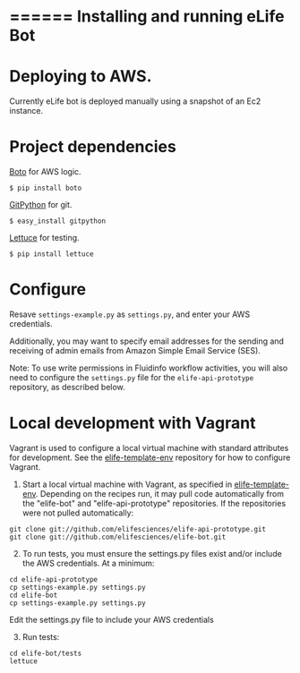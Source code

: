 ======
Installing and running eLife Bot
======

# Deploying to AWS.

Currently eLife bot is deployed manually using a snapshot of an Ec2 instance. 


# Project dependencies

[Boto][bot] for AWS logic.
	
    $ pip install boto

[GitPython][gitpy] for git.
	
    $ easy_install gitpython

[Lettuce][let] for testing.
	
    $ pip install lettuce
	
[gitpy]: http://pypi.python.org/pypi/GitPython/
[bot]: http://www.crummy.com/software/BeautifulSoup/
[let]: http://packages.python.org/lettuce/

# Configure

Resave ``settings-example.py`` as ``settings.py``, and enter your AWS credentials.

Additionally, you may want to specify email addresses for the sending and receiving of admin emails from Amazon Simple Email Service (SES).

Note: To use write permissions in Fluidinfo workflow activities, you will also need to configure the ``settings.py`` file for the ``elife-api-prototype`` repository, as described below.

# Local development with Vagrant

Vagrant is used to configure a local virtual machine with standard attributes for development. See the
[elife-template-env][tmpl-env] repository for how to configure Vagrant.

[tmpl-env]: https://github.com/elifesciences/elife-template-env

1. Start a local virtual machine with Vagrant, as specified in [elife-template-env][tmpl-env]. Depending on the recipes run, it may pull code automatically from the "elife-bot" and "elife-api-prototype" repositories. If the repositories were not pulled automatically:

  ```
  git clone git://github.com/elifesciences/elife-api-prototype.git
  git clone git://github.com/elifesciences/elife-bot.git
  ```

2. To run tests, you must ensure the settings.py files exist and/or include the AWS credentials. At a minimum:

  ```
  cd elife-api-prototype
  cp settings-example.py settings.py
  cd elife-bot
  cp settings-example.py settings.py
  ```

  Edit the settings.py file to include your AWS credentials
    
3. Run tests:

  ```
  cd elife-bot/tests
  lettuce
  ```

